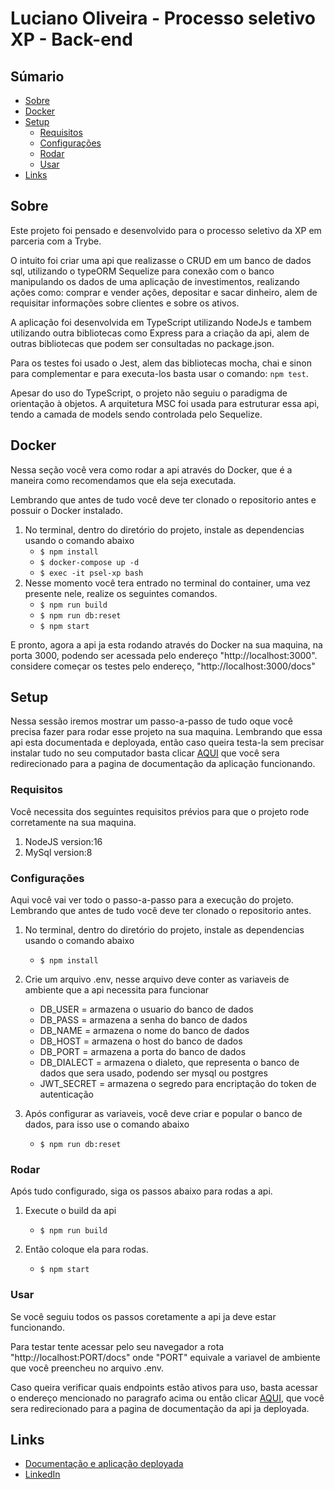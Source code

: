# Luciano Oliveira - Processo seletivo XP - Back-end

## Súmario

- [Sobre](#sobre)
- [Docker](#docker)
- [Setup](#setup)
    - [Requisitos](#requisitos)
    - [Configurações](#configurações)
    - [Rodar](#rodar)
    - [Usar](#usar)
- [Links](#links)

## Sobre

Este projeto foi pensado e desenvolvido para o processo seletivo da XP em parceria com a Trybe.

O intuito foi criar uma api que realizasse o CRUD em um banco de dados sql, utilizando o typeORM 
Sequelize para conexão com o banco manipulando os dados de uma aplicação de investimentos, 
realizando ações como: comprar e vender ações, depositar e sacar dinheiro,
alem de requisitar informações sobre clientes e sobre os ativos.

A aplicação foi desenvolvida em TypeScript utilizando NodeJs e tambem utilizando outra bibliotecas como
Express para a criação da api, alem de outras bibliotecas que podem ser consultadas no package.json.

Para os testes foi usado o Jest, alem das bibliotecas mocha, chai e sinon para complementar e para executa-los
basta usar o comando:    `npm test`.

Apesar do uso do TypeScript, o projeto não seguiu o paradigma de orientação à objetos. A arquitetura MSC
foi usada para estruturar essa api, tendo a camada de models sendo controlada pelo Sequelize.

## Docker

Nessa seção você vera como rodar a api através do Docker, que é a maneira como recomendamos que ela seja executada.

Lembrando que antes de tudo você deve ter clonado o repositorio antes e possuir o Docker instalado.

1. No terminal, dentro do diretório do projeto, instale as dependencias usando o comando abaixo
    + `$ npm install`
    + `$ docker-compose up -d`
    + `$ exec -it psel-xp bash`
2. Nesse momento você tera entrado no terminal do container, uma vez presente nele, realize os seguintes comandos.
    + `$ npm run build`
    + `$ npm run db:reset`
    + `$ npm start`

E pronto, agora a api ja esta rodando através do Docker na sua maquina, na porta 3000, podendo ser acessada pelo endereço
"http://localhost:3000". considere começar os testes pelo endereço, "http://localhost:3000/docs"

## Setup

Nessa sessão iremos mostrar um passo-a-passo de tudo oque você precisa fazer para rodar esse projeto na sua maquina.
Lembrando que essa api esta documentada e deployada, então caso queira testa-la sem precisar instalar tudo no seu
computador basta clicar <a href="https://luciano-pselxp-back-end.herokuapp.com/docs/">AQUI</a> que você sera redirecionado para a pagina de documentação da aplicação funcionando.

### Requisitos

Você necessita dos seguintes requisitos prévios para que o projeto rode corretamente na sua maquina.

1. NodeJS version:16
2. MySql version:8

### Configurações

Aqui você vai ver todo o passo-a-passo para a execução do projeto.
Lembrando que antes de tudo você deve ter clonado o repositorio antes.

1. No terminal, dentro do diretório do projeto, instale as dependencias usando o comando abaixo
    + `$ npm install`

2. Crie um arquivo .env, nesse arquivo deve conter as variaveis de ambiente que a api necessita para funcionar
    + DB_USER = armazena o usuario do banco de dados
    + DB_PASS = armazena a senha do banco de dados
    + DB_NAME = armazena o nome do banco de dados
    + DB_HOST = armazena o host do banco de dados
    + DB_PORT = armazena a porta do banco de dados
    + DB_DIALECT = armazena o dialeto, que representa o banco de dados que sera usado, podendo ser mysql ou postgres
    + JWT_SECRET = armazena o segredo para encriptação do token de autenticação

3. Após configurar as variaveis, você deve criar e popular o banco de dados, para isso use o comando abaixo
    + `$ npm run db:reset`

### Rodar

Após tudo configurado, siga os passos abaixo para rodas a api.

1. Execute o build da api
    + `$ npm run build`

2. Então coloque ela para rodas.
    + `$ npm start`

### Usar

Se você seguiu todos os passos coretamente a api ja deve estar funcionando.

Para testar tente acessar pelo seu navegador a rota "http://localhost:PORT/docs" onde "PORT" equivale a variavel
de ambiente que você preencheu no arquivo .env.

Caso queira verificar quais endpoints estão ativos para uso, basta acessar o endereço mencionado no paragrafo
acima ou então clicar <a href="https://luciano-pselxp-back-end.herokuapp.com/docs/">AQUI</a>, que você sera redirecionado para a pagina de documentação da api ja deployada.

## Links

* [Documentação e aplicação deployada](https://luciano-pselxp-back-end.herokuapp.com/docs/)
* [LinkedIn](https://www.linkedin.com/in/lucianoog/)
